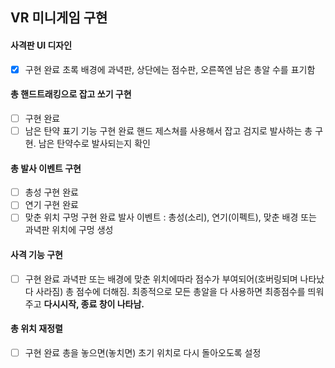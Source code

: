 ## VR 미니게임 구현
#### 사격판 UI 디자인
- [x] 구현 완료
초록 배경에 과녁판, 상단에는 점수판, 오른쪽엔 남은 총알 수를 표기함
#### 총 핸드트래킹으로 잡고 쏘기 구현
- [ ] 구현 완료
- [ ] 남은 탄약 표기 기능 구현 완료
핸드 제스쳐를 사용해서 잡고 검지로 발사하는 총 구현. 남은 탄약수로 발사되는지 확인
#### 총 발사 이벤트 구현
- [ ] 총성 구현 완료
- [ ] 연기 구현 완료
- [ ] 맞춘 위치 구멍 구현 완료
발사 이벤트 : 총성(소리), 연기(이펙트), 맞춘 배경 또는 과녁판 위치에 구멍 생성
#### 사격 기능 구현
- [ ] 구현 완료
과녁판 또는 배경에 맞춘 위치에따라 점수가 부여되어(호버링되며 나타났다 사라짐) 총 점수에 더해짐. 최종적으로 모든 총알을 다 사용하면 최종점수를 띄워주고 **다시시작, 종료 창이 나타남.**
#### 총 위치 재정렬
- [ ] 구현 완료
총을 놓으면(놓치면) 초기 위치로 다시 돌아오도록 설정